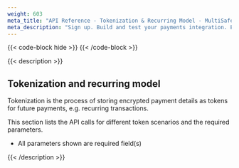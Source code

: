 ```yaml
---
weight: 603
meta_title: "API Reference - Tokenization & Recurring Model - MultiSafepay Docs"
meta_description: "Sign up. Build and test your payments integration. Explore our products and services. Use our API Reference, SDKs, and wrappers. Get support."
---
```


{{< code-block hide >}}
{{< /code-block >}}

{{< description >}}

## Tokenization and recurring model

Tokenization is the process of storing encrypted payment details as tokens for future payments, e.g. recurring transactions.

This section lists the API calls for different token scenarios and the required parameters.

* All parameters shown are required field(s)

{{< /description >}}
